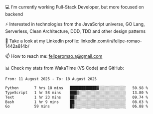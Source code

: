 💻 I'm currently working Full-Stack Developer, but more focused on backend

⚡ Interested in technologies from the JavaScript universe, GO Lang, Serverless, Clean Architecture, DDD, TDD and other design patterns

👥 Take a look at my LinkedIn profile: linkedin.com/in/felipe-romao-1442a814b/

📫 How to reach me: feliperomao.a@gmail.com

📊 Check my stats from WakaTime (VS Code) and GitHub:

<!--START_SECTION:waka-->

```txt
From: 11 August 2025 - To: 18 August 2025

Python       7 hrs 18 mins   ████████████▓░░░░░░░░░░░░   50.98 %
TypeScript   1 hr 58 mins    ███▒░░░░░░░░░░░░░░░░░░░░░   13.80 %
Text         1 hr 23 mins    ██▒░░░░░░░░░░░░░░░░░░░░░░   09.74 %
Bash         1 hr 9 mins     ██░░░░░░░░░░░░░░░░░░░░░░░   08.03 %
Go           59 mins         █▓░░░░░░░░░░░░░░░░░░░░░░░   06.88 %
```

<!--END_SECTION:waka-->
